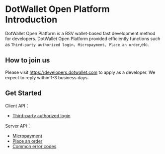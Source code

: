 # DotWallet Open Platform Introduction

DotWallet Open Platform is a BSV wallet-based fast development method for developers.
DotWallet Open Platform provided efficiently functions such as  `Third-party authorized login`、`Micropayment`、`Place an order`,etc.

## How to join us

Please visit https://developers.dotwallet.com to apply as a developer.
We expect to reply within 1-3 business days. 

## Get Started

Client API：

- [Third-party authorized login](./客户端-用户授权.en.md)

Server API：

- [Micropayment](./服务端-小额支付.en.md)
- [Place an order](./服务端-下订单.en.md)
- [Common error codes](./服务端-错误码.en.md)
